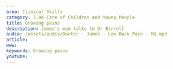 ```yaml
---
area: Clinical Skills
category: 3.04 Care of Children and Young People
title: Growing pains
description: James's mum talks to Dr Birrell
audio: /assets/audio/Doctor - James - Low Back Pain - MQ.mp3
article: 
www: 
keywords: Growing pains
youtube:
--- 
```

